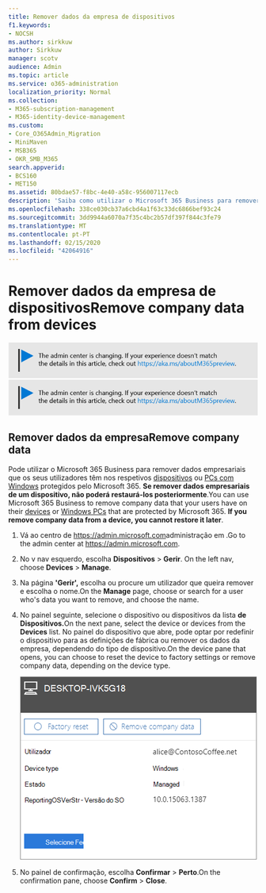 ```yaml
---
title: Remover dados da empresa de dispositivos
f1.keywords:
- NOCSH
ms.author: sirkkuw
author: Sirkkuw
manager: scotv
audience: Admin
ms.topic: article
ms.service: o365-administration
localization_priority: Normal
ms.collection:
- M365-subscription-management
- M365-identity-device-management
ms.custom:
- Core_O365Admin_Migration
- MiniMaven
- MSB365
- OKR_SMB_M365
search.appverid:
- BCS160
- MET150
ms.assetid: 80bdae57-f8bc-4e40-a58c-956007117ecb
description: 'Saiba como utilizar o Microsoft 365 Business para remover os dados da empresa de dispositivos de utilizador ou Computadores Windows. '
ms.openlocfilehash: 338ce030cb37a6cbd4a1f63c33dc6866bef93c24
ms.sourcegitcommit: 3dd9944a6070a7f35c4bc2b57df397f844c3fe79
ms.translationtype: MT
ms.contentlocale: pt-PT
ms.lasthandoff: 02/15/2020
ms.locfileid: "42064916"
---
```

# <a name="remove-company-data-from-devices"></a><span data-ttu-id="6c25a-103">Remover dados da empresa de dispositivos</span><span class="sxs-lookup"><span data-stu-id="6c25a-103">Remove company data from devices</span></span>

<span data-ttu-id="6c25a-104">[![Etiqueta que informa que o centro de administração está a mudar e que pode encontrar mais detalhes em aka.ms/aboutM365preview.](../media/m365admincenterchanging.png)](https://docs.microsoft.com/office365/admin/microsoft-365-admin-center-preview)</span><span class="sxs-lookup"><span data-stu-id="6c25a-104">[![Label to let you know the admin center is changing and you can find more details at aka.ms/aboutM365preview.](../media/m365admincenterchanging.png)](https://docs.microsoft.com/office365/admin/microsoft-365-admin-center-preview)</span></span>

## <a name="remove-company-data"></a><span data-ttu-id="6c25a-105">Remover dados da empresa</span><span class="sxs-lookup"><span data-stu-id="6c25a-105">Remove company data</span></span>

<span data-ttu-id="6c25a-p101">Pode utilizar o Microsoft 365 Business para remover dados empresariais que os seus utilizadores têm nos respetivos [dispositivos](app-protection-settings-for-android-and-ios.md) ou [PCs com Windows](protection-settings-for-windows-10-devices.md) protegidos pelo Microsoft 365. **Se remover dados empresariais de um dispositivo, não poderá restaurá-los posteriormente**.</span><span class="sxs-lookup"><span data-stu-id="6c25a-p101">You can use Microsoft 365 Business to remove company data that your users have on their [devices](app-protection-settings-for-android-and-ios.md) or [Windows PCs](protection-settings-for-windows-10-devices.md) that are protected by Microsoft 365. **If you remove company data from a device, you cannot restore it later**.</span></span> 
  
1. <span data-ttu-id="6c25a-108">Vá ao centro de <a href="https://go.microsoft.com/fwlink/p/?linkid=837890" target="_blank">https://admin.microsoft.com</a>administração em .</span><span class="sxs-lookup"><span data-stu-id="6c25a-108">Go to the admin center at <a href="https://go.microsoft.com/fwlink/p/?linkid=837890" target="_blank">https://admin.microsoft.com</a>.</span></span>
    
2. <span data-ttu-id="6c25a-109">No v nav esquerdo, escolha **Dispositivos** \> **Gerir**.  </span><span class="sxs-lookup"><span data-stu-id="6c25a-109">On the left nav, choose **Devices**  \> **Manage**.</span></span>
  
3. <span data-ttu-id="6c25a-110">Na página **'Gerir',** escolha ou procure um utilizador que queira remover e escolha o nome.</span><span class="sxs-lookup"><span data-stu-id="6c25a-110">On the **Manage** page, choose or search for a user who's data you want to remove, and choose the name.</span></span> 
    
4. <span data-ttu-id="6c25a-111">No painel seguinte, selecione o dispositivo ou dispositivos da lista **de Dispositivos.**</span><span class="sxs-lookup"><span data-stu-id="6c25a-111">On the next pane, select the device or devices from the **Devices** list.</span></span> <span data-ttu-id="6c25a-112">No painel do dispositivo que abre, pode optar por redefinir o dispositivo para as definições de fábrica ou remover os dados da empresa, dependendo do tipo de dispositivo.</span><span class="sxs-lookup"><span data-stu-id="6c25a-112">On the device pane that opens, you can choose to reset the device to factory settings or remove company data, depending on the device type.</span></span> 
    
    ![No painel de dados da empresa de remoção, selecione o dispositivo a partir do qual pretende remover os dados.](../media/resetorremove.png)
  
5. <span data-ttu-id="6c25a-114">No painel de confirmação, escolha **Confirmar** \> **Perto**.</span><span class="sxs-lookup"><span data-stu-id="6c25a-114">On the confirmation pane, choose **Confirm** \> **Close**.</span></span>
    


